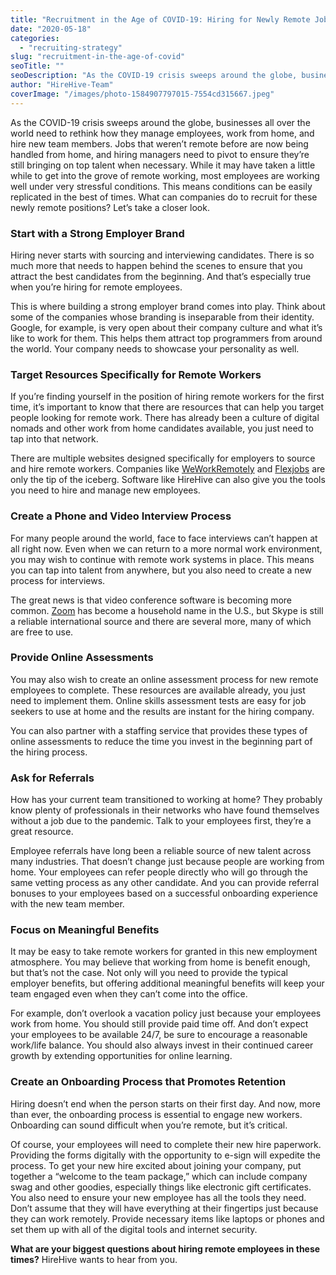 ```yaml
---
title: "Recruitment in the Age of COVID-19: Hiring for Newly Remote Jobs"
date: "2020-05-18"
categories:
  - "recruiting-strategy"
slug: "recruitment-in-the-age-of-covid"
seoTitle: ""
seoDescription: "As the COVID-19 crisis sweeps around the globe, businesses need to rethink how they manage employees, work from home & hire new team members."
author: "HireHive-Team"
coverImage: "/images/photo-1584907797015-7554cd315667.jpeg"
---
```


As the COVID-19 crisis sweeps around the globe, businesses all over the world need to rethink how they manage employees, work from home, and hire new team members. Jobs that weren’t remote before are now being handled from home, and hiring managers need to pivot to ensure they’re still bringing on top talent when necessary. While it may have taken a little while to get into the grove of remote working, most employees are working well under very stressful conditions. This means conditions can be easily replicated in the best of times. What can companies do to recruit for these newly remote positions? Let’s take a closer look.

### Start with a Strong Employer Brand

Hiring never starts with sourcing and interviewing candidates. There is so much more that needs to happen behind the scenes to ensure that you attract the best candidates from the beginning. And that’s especially true when you’re hiring for remote employees.

This is where building a strong employer brand comes into play. Think about some of the companies whose branding is inseparable from their identity. Google, for example, is very open about their company culture and what it’s like to work for them. This helps them attract top programmers from around the world. Your company needs to showcase your personality as well.

### Target Resources Specifically for Remote Workers

If you’re finding yourself in the position of hiring remote workers for the first time, it’s important to know that there are resources that can help you target people looking for remote work. There has already been a culture of digital nomads and other work from home candidates available, you just need to tap into that network.

There are multiple websites designed specifically for employers to source and hire remote workers. Companies like [WeWorkRemotely](https://weworkremotely.com/) and [Flexjobs](https://www.flexjobs.com/) are only the tip of the iceberg. Software like HireHive can also give you the tools you need to hire and manage new employees.

### Create a Phone and Video Interview Process

For many people around the world, face to face interviews can’t happen at all right now. Even when we can return to a more normal work environment, you may wish to continue with remote work systems in place. This means you can tap into talent from anywhere, but you also need to create a new process for interviews.

The great news is that video conference software is becoming more common. [Zoom](https://zoom.us/) has become a household name in the U.S., but Skype is still a reliable international source and there are several more, many of which are free to use.

### Provide Online Assessments

You may also wish to create an online assessment process for new remote employees to complete. These resources are available already, you just need to implement them. Online skills assessment tests are easy for job seekers to use at home and the results are instant for the hiring company.

You can also partner with a staffing service that provides these types of online assessments to reduce the time you invest in the beginning part of the hiring process.

### Ask for Referrals

How has your current team transitioned to working at home? They probably know plenty of professionals in their networks who have found themselves without a job due to the pandemic. Talk to your employees first, they’re a great resource.

Employee referrals have long been a reliable source of new talent across many industries. That doesn’t change just because people are working from home. Your employees can refer people directly who will go through the same vetting process as any other candidate. And you can provide referral bonuses to your employees based on a successful onboarding experience with the new team member.

### Focus on Meaningful Benefits

It may be easy to take remote workers for granted in this new employment atmosphere. You may believe that working from home is benefit enough, but that’s not the case. Not only will you need to provide the typical employer benefits, but offering additional meaningful benefits will keep your team engaged even when they can’t come into the office.

For example, don’t overlook a vacation policy just because your employees work from home. You should still provide paid time off. And don’t expect your employees to be available 24/7, be sure to encourage a reasonable work/life balance. You should also always invest in their continued career growth by extending opportunities for online learning.

### Create an Onboarding Process that Promotes Retention

Hiring doesn’t end when the person starts on their first day. And now, more than ever, the onboarding process is essential to engage new workers. Onboarding can sound difficult when you’re remote, but it’s critical.

Of course, your employees will need to complete their new hire paperwork. Providing the forms digitally with the opportunity to e-sign will expedite the process. To get your new hire excited about joining your company, put together a “welcome to the team package,” which can include company swag and other goodies, especially things like electronic gift certificates. You also need to ensure your new employee has all the tools they need. Don’t assume that they will have everything at their fingertips just because they can work remotely. Provide necessary items like laptops or phones and set them up with all of the digital tools and internet security.

**What are your biggest questions about hiring remote employees in these times?** HireHive wants to hear from you.
